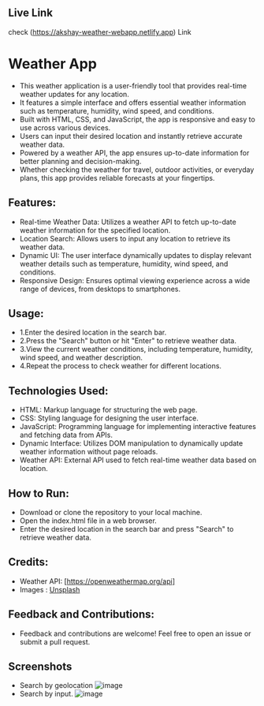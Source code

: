 
## Live Link
check (https://akshay-weather-webapp.netlify.app) Link
# Weather App





- This weather application is a user-friendly tool that provides real-time weather updates for any location. 
- It features a simple interface and offers essential weather information such as temperature, humidity, wind speed, and conditions.
- Built with HTML, CSS, and JavaScript, the app is responsive and easy to use across various devices. 
- Users can input their desired location and instantly retrieve accurate weather data.
-  Powered by a weather API, the app ensures up-to-date information for better planning and decision-making.
- Whether checking the weather for travel, outdoor activities, or everyday plans, this app provides reliable forecasts at your fingertips.


## Features:
- Real-time Weather Data: Utilizes a weather API to fetch up-to-date weather information for the specified location.
- Location Search: Allows users to input any location to retrieve its weather data.
- Dynamic UI: The user interface dynamically updates to display relevant weather details such as temperature, humidity, wind speed, and conditions.
- Responsive Design: Ensures optimal viewing experience across a wide range of devices, from desktops to smartphones.
## Usage:
- 1.Enter the desired location in the search bar.
- 2.Press the "Search" button or hit "Enter" to retrieve weather data.
- 3.View the current weather conditions, including temperature, humidity, wind speed, and weather description.
- 4.Repeat the process to check weather for different locations.
## Technologies Used:
- HTML: Markup language for structuring the web page.
- CSS: Styling language for designing the user interface.
- JavaScript: Programming language for implementing interactive features and fetching data from APIs.
- Dynamic Interface: Utilizes DOM manipulation to dynamically update weather information without page reloads.
- Weather API: External API used to fetch real-time weather data based on location.
## How to Run:
- Download or clone the repository to your local machine.
- Open the index.html file in a web browser.
- Enter the desired location in the search bar and press "Search" to retrieve weather data.
## Credits:
- Weather API: [https://openweathermap.org/api]
- Images : [Unsplash](https://unsplash.com/)


## Feedback and Contributions:
- Feedback and contributions are welcome! Feel free to open an issue or submit a pull request.
## Screenshots
-  Search by geolocation
 ![image](https://user-images.githubusercontent.com/99972374/173511842-54b439e9-2249-46f8-ab6e-4752ff535407.png)
- Search by input.
![image](https://user-images.githubusercontent.com/99972374/173511874-ff256ea1-2737-4b52-a0d2-42037d0447ad.png)
